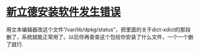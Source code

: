 # [新立德安装软件发生错误](http://forum.ubuntu.org.cn/viewtopic.php?f=52&t=246509)


用文本编辑器改这个文件“/var/lib/dpkg/status”，把里面的关于dict-xdict的那段删了，系统就能正常用了。以后你再查查这个包给你安装了什么文件，一个一个删了就行.
